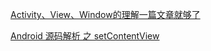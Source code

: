 [Activity、View、Window的理解一篇文章就够了](https://juejin.im/entry/596329686fb9a06bc903b6fd)

[Android 源码解析 之 setContentView](https://blog.csdn.net/lmj623565791/article/details/41894125)